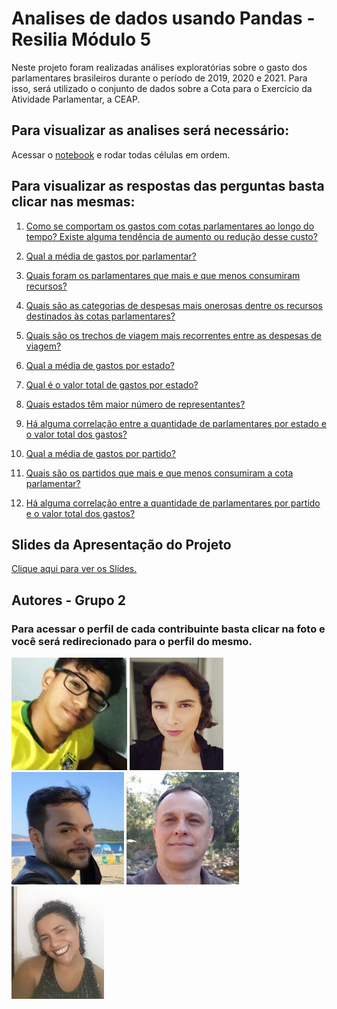 
# Analises de dados usando Pandas - Resilia Módulo 5

Neste projeto foram realizadas análises exploratórias sobre o gasto dos parlamentares brasileiros durante o período de 2019, 2020 e 2021. Para isso, será utilizado o conjunto de dados sobre a Cota para o Exercício da Atividade Parlamentar, a CEAP.




## Para visualizar as analises será necessário:
Acessar o [notebook](https://colab.research.google.com/drive/1Q3SkE-yQE6Gxrr2C849L5paOa_3taqEl#scrollTo=VnbSEvpL11Pa) e rodar todas células em ordem.



## Para visualizar as respostas das perguntas basta clicar nas mesmas:

1. [Como se comportam os gastos com cotas parlamentares ao longo do tempo? Existe alguma tendência de aumento ou redução desse custo?](https://colab.research.google.com/drive/1Q3SkE-yQE6Gxrr2C849L5paOa_3taqEl#scrollTo=3F7N8QczSxow)

2. [Qual a média de gastos por parlamentar?](https://colab.research.google.com/drive/1Q3SkE-yQE6Gxrr2C849L5paOa_3taqEl#scrollTo=hJCdjuykvVoK)

3. [Quais foram os parlamentares que mais e que menos consumiram recursos?](https://colab.research.google.com/drive/1Q3SkE-yQE6Gxrr2C849L5paOa_3taqEl#scrollTo=u_F3vjFjvoa5)

4. [Quais são as categorias de despesas mais onerosas dentre os recursos destinados às cotas parlamentares?](https://colab.research.google.com/drive/1Q3SkE-yQE6Gxrr2C849L5paOa_3taqEl#scrollTo=w_irTC2svsUw)

5. [Quais são os trechos de viagem mais recorrentes entre as despesas de viagem?](https://colab.research.google.com/drive/1Q3SkE-yQE6Gxrr2C849L5paOa_3taqEl#scrollTo=lPwAzPAKvri_)

6. [Qual a média de gastos por estado?](https://colab.research.google.com/drive/1Q3SkE-yQE6Gxrr2C849L5paOa_3taqEl#scrollTo=LBhLBzuZvzCo)

7. [Qual é o valor total de gastos por estado?](https://colab.research.google.com/drive/1Q3SkE-yQE6Gxrr2C849L5paOa_3taqEl#scrollTo=6YVCWvyGwV2O)

8. [Quais estados têm maior número de representantes?](https://colab.research.google.com/drive/1Q3SkE-yQE6Gxrr2C849L5paOa_3taqEl#scrollTo=dxy0TwI8waKs)

9. [Há alguma correlação entre a quantidade de parlamentares por estado e o valor total dos gastos?](https://colab.research.google.com/drive/1Q3SkE-yQE6Gxrr2C849L5paOa_3taqEl#scrollTo=YJJ69ufBv2mH)

10. [Qual a média de gastos por partido?](https://colab.research.google.com/drive/1Q3SkE-yQE6Gxrr2C849L5paOa_3taqEl#scrollTo=7MW6s0fev38t)

11. [Quais são os partidos que mais e que menos consumiram a cota parlamentar?](https://colab.research.google.com/drive/1Q3SkE-yQE6Gxrr2C849L5paOa_3taqEl#scrollTo=qovnwmjUv5rT)

12. [Há alguma correlação entre a quantidade de parlamentares por partido e o valor total dos gastos?](https://colab.research.google.com/drive/1Q3SkE-yQE6Gxrr2C849L5paOa_3taqEl#scrollTo=_zEnM2dVv9W8)




## Slides da Apresentação do Projeto

[Clique aqui para ver os Slides.](https://docs.google.com/presentation/d/1C6CFQUvbGhtPgVnTvOE6WZNzvkrjZrYZ/edit?usp=sharing&ouid=116320725179666875133&rtpof=true&sd=true)

## Autores - Grupo 2
### Para acessar o perfil de cada contribuinte basta clicar na foto e você será redirecionado para o perfil do mesmo.

[![Bruno Arruda](./img/bruno_ccexpress.jpeg)][ss1]
[![Dayana Prado](./img/2.png)][ss2]
[![Gabriel Cincinato](./img/1_ccexpress.jpeg)][ss3]
[![Paulo Henrique](./img/5_ccexpress.jpeg)][ss4]
[![Taty](./img/3_ccexpress.jpeg)][ss5]

[ss1]: https://github.com/Shinferr
[ss2]: https://github.com/AyaMinue
[ss3]: https://github.com/gabrielcincinato
[ss4]: https://github.com/PHSFernandes
[ss5]: https://github.com/TatyCastelhanoc
